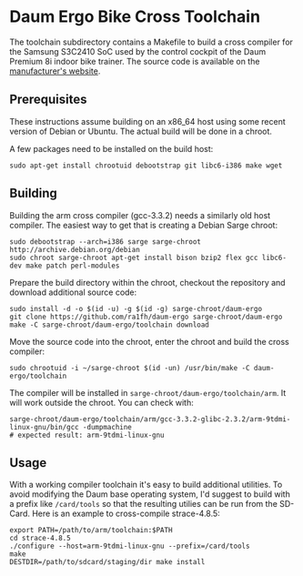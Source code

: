 # Daum Ergo Bike Cross Toolchain

The toolchain subdirectory contains a Makefile to build a cross
compiler for the Samsung S3C2410 SoC used by the control cockpit of
the Daum Premium 8i indoor bike trainer. The source code is available
on the
[manufacturer's website](http://www.ergo-lyps.de/de/download/GPL/).

## Prerequisites

These instructions assume building on an x86_64 host using some recent
version of Debian or Ubuntu. The actual build will be done in a
chroot.

A few packages need to be installed on the build host:

```
sudo apt-get install chrootuid debootstrap git libc6-i386 make wget
```

## Building

Building the arm cross compiler (gcc-3.3.2) needs a similarly old host
compiler. The easiest way to get that is creating a Debian Sarge chroot:

```
sudo debootstrap --arch=i386 sarge sarge-chroot http://archive.debian.org/debian
sudo chroot sarge-chroot apt-get install bison bzip2 flex gcc libc6-dev make patch perl-modules
```

Prepare the build directory within the chroot, checkout the repository
and download additional source code:

```
sudo install -d -o $(id -u) -g $(id -g) sarge-chroot/daum-ergo
git clone https://github.com/ra1fh/daum-ergo sarge-chroot/daum-ergo
make -C sarge-chroot/daum-ergo/toolchain download
```

Move the source code into the chroot, enter the chroot and build the
cross compiler:

```
sudo chrootuid -i ~/sarge-chroot $(id -un) /usr/bin/make -C daum-ergo/toolchain
```

The compiler will be installed in
`sarge-chroot/daum-ergo/toolchain/arm`. It will work outside the
chroot. You can check with:

```
sarge-chroot/daum-ergo/toolchain/arm/gcc-3.3.2-glibc-2.3.2/arm-9tdmi-linux-gnu/bin/gcc -dumpmachine
# expected result: arm-9tdmi-linux-gnu
```

## Usage

With a working compiler toolchain it's easy to build additional
utilities. To avoid modifying the Daum base operating system, I'd
suggest to build with a prefix like `/card/tools` so that the
resulting utilies can be run from the SD-Card. Here is an example to
cross-compile strace-4.8.5:

    export PATH=/path/to/arm/toolchain:$PATH
	cd strace-4.8.5
	./configure --host=arm-9tdmi-linux-gnu --prefix=/card/tools
	make
	DESTDIR=/path/to/sdcard/staging/dir make install
